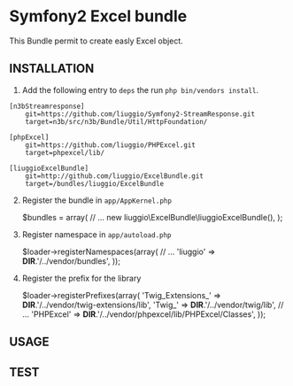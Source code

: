 Symfony2 Excel bundle
============
This Bundle permit to create easly Excel object.

## INSTALLATION

1. Add the following entry to ``deps`` the run ``php bin/vendors install``.
``` 
[n3bStreamresponse]
    git=https://github.com/liuggio/Symfony2-StreamResponse.git
	target=n3b/src/n3b/Bundle/Util/HttpFoundation/

[phpExcel]
    git=https://github.com/liuggio/PHPExcel.git
	target=phpexcel/lib/

[liuggioExcelBundle]
    git=http://github.com/liuggio/ExcelBundle.git
    target=/bundles/liuggio/ExcelBundle
```

2. Register the bundle in ``app/AppKernel.php``


    $bundles = array(
        // ...
        new liuggio\ExcelBundle\liuggioExcelBundle(),
    );


3. Register namespace in ``app/autoload.php``


     $loader->registerNamespaces(array(
         // ...
         'liuggio'              => __DIR__.'/../vendor/bundles',
     ));


4. Register the prefix for the library

     $loader->registerPrefixes(array(
         'Twig_Extensions_' => __DIR__.'/../vendor/twig-extensions/lib',
         'Twig_'            => __DIR__.'/../vendor/twig/lib',
          // ...
         'PHPExcel'         => __DIR__.'/../vendor/phpexcel/lib/PHPExcel/Classes',
     ));


## USAGE




## TEST

